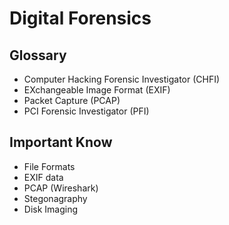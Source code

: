 # Digital Forensics

<!--
Jammer
Non-Disclosure Agreement (NDA)
-->

## Glossary

- Computer Hacking Forensic Investigator (CHFI)
- EXchangeable Image Format (EXIF)
- Packet Capture (PCAP)
- PCI Forensic Investigator (PFI)

## Important Know

- File Formats
- EXIF data
- PCAP (Wireshark)
- Stegonagraphy
- Disk Imaging

